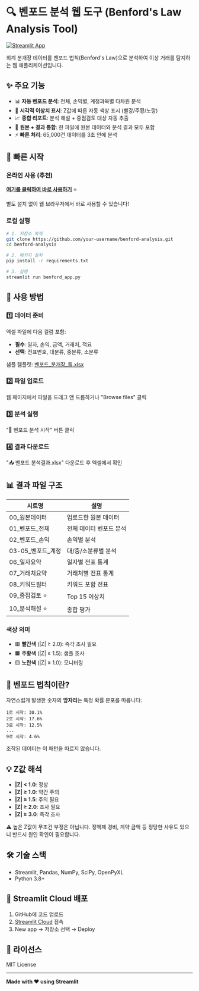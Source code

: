 
# 🔍 벤포드 분석 웹 도구 (Benford's Law Analysis Tool)

[![Streamlit App](https://static.streamlit.io/badges/streamlit_badge_black_white.svg)](https://your-app-name.streamlit.app)

회계 분개장 데이터를 벤포드 법칙(Benford's Law)으로 분석하여 이상 거래를 탐지하는 웹 애플리케이션입니다.

## ✨ 주요 기능

- 📊 **자동 벤포드 분석**: 전체, 손익별, 계정과목별 다차원 분석
- 🎨 **시각적 이상치 표시**: Z값에 따른 자동 색상 표시 (빨강/주황/노랑)
- 📈 **종합 리포트**: 분석 해설 + 중점검토 대상 자동 추출
- 💾 **원본 + 결과 통합**: 한 파일에 원본 데이터와 분석 결과 모두 포함
- ⚡ **빠른 처리**: 65,000건 데이터를 3초 안에 분석

## 🚀 빠른 시작

### 온라인 사용 (추천)

**[여기를 클릭하여 바로 사용하기](https://your-app-name.streamlit.app)** ⭐

별도 설치 없이 웹 브라우저에서 바로 사용할 수 있습니다!

### 로컬 실행

```bash
# 1. 저장소 복제
git clone https://github.com/your-username/benford-analysis.git
cd benford-analysis

# 2. 패키지 설치
pip install -r requirements.txt

# 3. 실행
streamlit run benford_app.py
```

## 📖 사용 방법

### 1️⃣ 데이터 준비

엑셀 파일에 다음 컬럼 포함:
- **필수**: 일자, 손익, 금액, 거래처, 적요
- **선택**: 전표번호, 대분류, 중분류, 소분류

샘플 템플릿: [벤포드_분개장_틀.xlsx](벤포드_분개장_틀.xlsx)

### 2️⃣ 파일 업로드

웹 페이지에서 파일을 드래그 앤 드롭하거나 "Browse files" 클릭

### 3️⃣ 분석 실행

"🚀 벤포드 분석 시작" 버튼 클릭

### 4️⃣ 결과 다운로드

"📥 벤포드 분석결과.xlsx" 다운로드 후 엑셀에서 확인

## 📊 결과 파일 구조

| 시트명 | 설명 |
|--------|------|
| 00_원본데이터 | 업로드한 원본 데이터 |
| 01_벤포드_전체 | 전체 데이터 벤포드 분석 |
| 02_벤포드_손익 | 손익별 분석 |
| 03-05_벤포드_계정 | 대/중/소분류별 분석 |
| 06_일자요약 | 일자별 전표 통계 |
| 07_거래처요약 | 거래처별 전표 통계 |
| 08_키워드필터 | 키워드 포함 전표 |
| 09_중점검토 ⭐ | Top 15 이상치 |
| 10_분석해설 ⭐ | 종합 평가 |

### 색상 의미

- 🟥 **빨간색** (|Z| ≥ 2.0): 즉각 조사 필요
- 🟧 **주황색** (|Z| ≥ 1.5): 샘플 조사
- 🟨 **노란색** (|Z| ≥ 1.0): 모니터링

## 🎯 벤포드 법칙이란?

자연스럽게 발생한 숫자의 **앞자리**는 특정 확률 분포를 따릅니다:

```
1로 시작: 30.1%
2로 시작: 17.6%
3로 시작: 12.5%
...
9로 시작: 4.6%
```

조작된 데이터는 이 패턴을 따르지 않습니다.

## 💡 Z값 해석

- **|Z| < 1.0**: 정상
- **|Z| ≥ 1.0**: 약간 주의
- **|Z| ≥ 1.5**: 주의 필요
- **|Z| ≥ 2.0**: 조사 필요
- **|Z| ≥ 3.0**: 즉각 조사

⚠️ 높은 Z값이 무조건 부정은 아닙니다. 정액제 경비, 계약 금액 등 정당한 사유도 있으니 반드시 원인 확인이 필요합니다.

## 🛠️ 기술 스택

- Streamlit, Pandas, NumPy, SciPy, OpenPyXL
- Python 3.8+

## 🚀 Streamlit Cloud 배포

1. GitHub에 코드 업로드
2. [Streamlit Cloud](https://streamlit.io/cloud) 접속
3. New app → 저장소 선택 → Deploy

## 📝 라이선스

MIT License

---

**Made with ❤️ using Streamlit**
